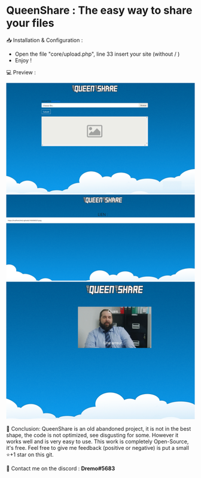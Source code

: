 <h1>QueenShare : The easy way to share your files </h1>

 📥 Installation & Configuration :

- Open the file "core/upload.php", line 33 insert your site (without / )
- Enjoy !

💻 Preview :

<img src="https://github.com/DremoTrue/QueenShare/blob/main/preview/1.png">

<img src="https://github.com/DremoTrue/QueenShare/blob/main/preview/2.PNG">

<img src="https://github.com/DremoTrue/QueenShare/blob/main/preview/3.PNG">

📜 Conclusion:
QueenShare is an old abandoned project, it is not in the best shape, the code is not optimized, see disgusting for some. However it works well and is very easy to use.
This work is completely Open-Source, it's free. Feel free to give me feedback (positive or negative) is put a small ⭐️+1 star on this git.

📡 Contact me on the discord : <strong> Dremo#5683 </strong>
